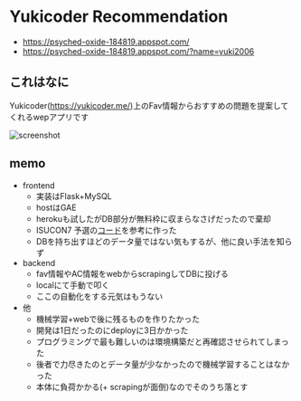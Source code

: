 # Yukicoder Recommendation

-   <https://psyched-oxide-184819.appspot.com/>
-   <https://psyched-oxide-184819.appspot.com/?name=yuki2006>

## これはなに

Yukicoder(<https://yukicoder.me/>)上のFav情報からおすすめの問題を提案してくれるwepアプリです

![screenshot](https://user-images.githubusercontent.com/2203128/32404658-6dccbb40-c197-11e7-9dad-af1553d81969.png)

## memo

-   frontend
    -   実装はFlask+MySQL
    -   hostはGAE
    -   herokuも試したがDB部分が無料枠に収まらなさげだったので棄却
    -   ISUCON7 予選の[コード](https://github.com/isucon/isucon7-qualify/blob/master/webapp/python/app.py)を参考に作った
    -   DBを持ち出すほどのデータ量ではない気もするが、他に良い手法を知らず
-   backend
    -   fav情報やAC情報をwebからscrapingしてDBに投げる
    -   localにて手動で叩く
    -   ここの自動化をする元気はもうない
-   他
    -   機械学習+webで後に残るものを作りたかった
    -   開発は1日だったのにdeployに3日かかった
    -   プログラミングで最も難しいのは環境構築だと再確認させられてしまった
    -   後者で力尽きたのとデータ量が少なかったので機械学習することはなかった
    -   本体に負荷かかる(+ scrapingが面倒)なのでそのうち落とす
